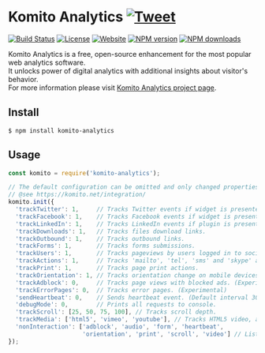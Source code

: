 # Komito Analytics [![Tweet](https://img.shields.io/twitter/url/http/shields.io.svg?style=social)](https://twitter.com/intent/tweet?text=Komito%20Analytics%20-%20Unlock%20the%20power%20of%20digital%20analytics%20with%20additional%20insights%20about%20visitor%27s%20behavior.&url=https://komito.net/&via=GitHub&hashtags=KomitoAnalytics,GoogleAnalytics,AdobeAnalytics,EventTracking,MediaTracking)
[![Build Status](https://api.travis-ci.org/Datamart/Komito.svg?branch=master)](http://travis-ci.org/Datamart/Komito) [![License](http://img.shields.io/:license-apache-blue.svg)](http://www.apache.org/licenses/LICENSE-2.0.html) [![Website](https://img.shields.io/website-up-down-green-red/https/komito.net.svg?style=flat)](https://komito.net) [![NPM version](https://img.shields.io/npm/v/komito-analytics.svg?style=flat)](https://npmjs.org/package/komito-analytics) [![NPM downloads](https://img.shields.io/npm/dm/komito-analytics.svg?style=flat)](https://npmjs.org/package/komito-analytics)

Komito Analytics is a free, open-source enhancement for the most popular web analytics software.<br>
It unlocks power of digital analytics with additional insights about visitor's behavior.<br>
For more information please visit [Komito Analytics project page](https://komito.net).

## Install

```
$ npm install komito-analytics
```

## Usage

```js
const komito = require('komito-analytics');

// The default configuration can be omitted and only changed properties can be included.
// @see https://komito.net/integration/
komito.init({
  'trackTwitter': 1,     // Tracks Twitter events if widget is presented on page.
  'trackFacebook': 1,    // Tracks Facebook events if widget is presented on page.
  'trackLinkedIn': 1,    // Tracks LinkedIn events if plugin is presented on page.
  'trackDownloads': 1,   // Tracks files download links.
  'trackOutbound': 1,    // Tracks outbound links.
  'trackForms': 1,       // Tracks forms submissions.
  'trackUsers': 1,       // Tracks pageviews by users logged in to social networks.
  'trackActions': 1,     // Tracks 'mailto', 'tel', 'sms' and 'skype' actions.
  'trackPrint': 1,       // Tracks page print actions.
  'trackOrientation': 1, // Tracks orientation change on mobile devices.
  'trackAdblock': 0,     // Tracks page views with blocked ads. (Experimental)
  'trackErrorPages': 0,  // Tracks error pages. (Experimental)
  'sendHeartbeat': 0,    // Sends heartbeat event. (Default interval 30 seconds)
  'debugMode': 0,        // Prints all requests to console.
  'trackScroll': [25, 50, 75, 100], // Tracks scroll depth.
  'trackMedia': ['html5', 'vimeo', 'youtube'], // Tracks HTML5 video, audio, Vimeo and YouTube players events.
  'nonInteraction': ['adblock', 'audio', 'form', 'heartbeat',
                     'orientation', 'print', 'scroll', 'video'] // List of non interaction events.
});
```